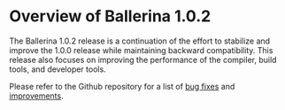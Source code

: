 # Overview of Ballerina 1.0.2

The Ballerina 1.0.2 release is a continuation of the effort to stabilize and improve the 1.0.0 release while maintaining backward compatibility. 
This release also focuses on improving the performance of the compiler, build tools, and developer tools.

Please refer to the Github repository for a list of [bug fixes](https://github.com/ballerina-platform/ballerina-lang/issues?q=is%3Aissue+label%3AType%2FBug+milestone%3A%22Ballerina+1.0.2%22+is%3Aclosed) 
and [improvements](https://github.com/ballerina-platform/ballerina-lang/issues?q=is%3Aissue+milestone%3A%22Ballerina+1.0.2%22+is%3Aclosed+label%3AType%2FImprovement).
